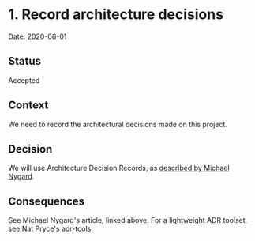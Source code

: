 # 1. Record architecture decisions

Date: 2020-06-01

## Status

Accepted

## Context

We need to record the architectural decisions made on this project.

## Decision

We will use Architecture Decision Records, as [described by Michael Nygard](http://thinkrelevance.com/blog/2011/11/15/documenting-architecture-decisions).

## Consequences

See Michael Nygard's article, linked above. For a lightweight ADR toolset,
see Nat Pryce's [adr-tools](https://github.com/npryce/adr-tools).
